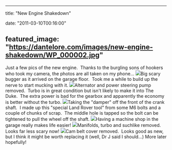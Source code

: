 
---
title: "New Engine Shakedown"

date: "2011-03-10T00:16:00"

featured_image: "https://dantelore.com/images/new-engine-shakedown/WP_000002.jpg"
---



Just a few pics of the new engine.  Thanks to the burgling sons of hookers who took my camera, the photos are all taken on my phone...
<a href="https://lh5.googleusercontent.com/-28xJrioJxi8/TXgRmDooRCI/AAAAAAAACPs/lYO5ppDR9zs/s1600/WP_000002.jpg"><img src="https://dantelore.com/images/new-engine-shakedown/WP_000002.jpg"/></a>Big scary bugger as it arrived on the garage floor.  Took me a while to build up the nerve to start mucking with it.
<a href="https://lh6.googleusercontent.com/-XaFQRjeIer0/TXgRnGPBTvI/AAAAAAAACPw/ZvoMEjL93aU/s1600/WP_000009.jpg"><img src="https://dantelore.com/images/new-engine-shakedown/WP_000009.jpg"/></a>Alternator and power steering pump removed.  Turbo is in great condition but isn't likely to make it into The Duke.  The extra power is bad for the gearbox and apparently the economy is better without the turbo.
<a href="https://lh3.googleusercontent.com/-hN1OVNiUPbQ/TXgRn-J7uYI/AAAAAAAACP0/pywFbrv_B4w/s1600/WP_000018.jpg"><img src="https://dantelore.com/images/new-engine-shakedown/WP_000018.jpg"/></a>Taking the "damper" off the front of the crank shaft.  I made up this "special Land Rover tool" from some M6 bolts and a couple of chunks of scrap.  The middle hole is tapped so the bolt can be tightened to pull the wheel off the shaft.
<a href="https://lh5.googleusercontent.com/-T2WyUtyi_gc/TXgRoqcedfI/AAAAAAAACP4/n6q9YWomOUE/s1600/WP_000020.jpg"><img src="https://dantelore.com/images/new-engine-shakedown/WP_000020.jpg"/></a>Having a machine shop in the garage really makes life easier!
<a href="https://lh3.googleusercontent.com/-nxmJabcTwMU/TXgRp_7rqwI/AAAAAAAACP8/movpikUiC4k/s1600/WP_000023.jpg"><img src="https://dantelore.com/images/new-engine-shakedown/WP_000023.jpg"/></a>Manifolds, turbo and suchlike removed.  Looks far less scary now!
<a href="https://lh5.googleusercontent.com/-QOJD-zu8j5Q/TXgRrKVc59I/AAAAAAAACQA/JBzGO9yGUfQ/s1600/WP_000025.jpg"><img src="https://dantelore.com/images/new-engine-shakedown/WP_000025.jpg"/></a>﻿Cam belt cover removed.  Looks good as new, but I think it might be worth replacing it (well, Dr J said I should...)
More later hopefully!
